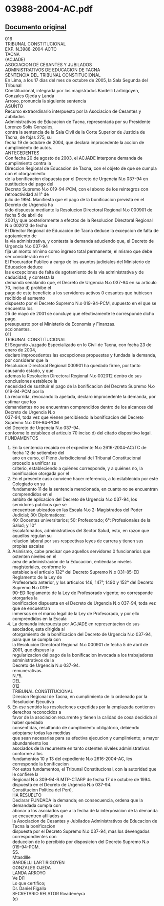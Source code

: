 
03988-2004-AC.pdf
=================
  
[Documento original](https://tc.gob.pe/jurisprudencia/2005/03988-2004-AC.pdf)  
---  
016  
TRIBUNAL CONSTITUCIONAL  
EXP. N.3988-2004-ACTC  
TACNA  
(ACJADE)  
ASOCIACION DE CESANTES Y JUBILADOS  
ADMINISTRATIVOS DE EDUCACION DE TACNA  
SENTENCIA DEL TRIBUNAL CONSTITUCIONAL  
En Lima, a los 17 dias del mes de octubre de 2005, la Sala Segunda del Tribunal  
Constitucional, integrada por los magistrados Bardelli Lartirigoyen, Gonzales Ojeda y Landa  
Arroyo, pronuncia la siguiente sentencia  
ASUNTO  
Recurso extraordinario interpuesto por la Asociacion de Cesantes y Jubilados  
Administrativos de Educacion de Tacna, representada por su Presidente Lorenzo Solis Gonzales,  
contra la sentencia de la Sala Civil de la Corte Superior de Justicia de Tacna, de fojas 275, su  
fecha 19 de octubre de 2004, que declara improcedente la accion de cumplimiento de autos.  
ANTECEDENTES  
Con fecha 20 de agosto de 2003, el ACJADE interpone demanda de cumplimiento contra la  
Direccion Regional de Educacion de Tacna, con el objeto de que se cumpla con el otorgamiento  
de la bonificacion dispuesta por el Decreto de Urgencia N.o 037-94 en sustitucion del pago del  
Decreto Supremo N.o 019-94-PCM, con el abono de los reintegros con retroactividad al 1° de  
julio de 1994. Manifiesta que el pago de la bonificacion prevista en el Decreto de Urgencia ha  
sido dispuesta mediante la Resolucion Directoral Regional N.o 000901 de fecha 5 de abril de  
2001,y que posteriormente a efectos de la Resolucion Directoral Regional N.o 002012 de fecha  
 El Director Regional de Educacion de Tacna deduce la excepcion de falta de agotamiento de  
la via administrativa, y contesta la demanda aduciendo que, el Decreto de Urgencia N.o 037-94  
fija un monto minimo como ingreso total permanente, el mismo que debe ser considerado en el  
El Procurador Publico a cargo de los asuntos judiciales del Ministerio de Educacion deduce  
las excepciones de falta de agotamiento de la via administrativa y de caducidad, y contesta la  
demanda senalando que, el Decreto de Urgencia N.o 037-94 en su articulo 70, inciso d) prohibe el  
pago de este beneficio a los servidores activos 0 cesantes que hubiesen recibido el aumento  
dispuesto por el Decreto Supremo N.o 019-94-PCM, supuesto en el que se encuentra los  
25 de mayo de 2001 se concluye que efectivamente le corresponde dicho pago.  
presupuesto por el Ministerio de Economia y Finanzas.  
accionantes.  
011  
TRIBUNAL CONSTITUCIONAL  
El Segundo Juzgado Especializado en lo Civil de Tacna, con fecha 23 de enero de 2004,  
declaro improcedentes las excepciones propuestas y fundada la demanda, por considerar que la  
Resolucion Directoral Regional 000901 ha quedado firme, por tanto causando estado, y que  
ademas la Resolucion Directoral Regional N.o 002012 dentro de sus conclusiones establece la  
necesidad de sustituir el pago de la bonificacion del Decreto Supremo N.o 019-94-PCM por la  
La recurrida, revocando la apelada, declaro improcedente la demanda, por estimar que los  
demandantes no se encuentran comprendidos dentro de los alcances del Decreto de Urgencia N.o  
037-94, toda vez que vienen percibiendo la bonificacion del Decreto Supremo N.o 019-94-PCM  
del Decreto de Urgencia N.o 037-94.  
conforme lo establece el articulo 70 inciso d) del citado dispositivo legal.  
FUNDAMENTOS  
1. En la sentencia recaida en el expediente N.o 2616-2004-AC/TC de fecha 12 de setiembre del  
ano en curso, el Pleno Jurisdiccional del Tribunal Constitucional procedio a unificar su  
criterio, estableciendo a quiénes corresponde, y a quiénes no, la bonificacion otorgada por el  
2. En el presente caso conviene hacer referencia, a lo establecido por este Colegiado en su  
fundamento 11 de la sentencia mencionada, en cuanto no se encuentran comprendidos en el  
ambito de aplicacion del Decreto de Urgencia N.o 037-94, los servidores publicos que se  
encuentran ubicados en las Escala N.o 2: Magistrados del Poder Judicial; 30: Diplomaticos:  
40: Docentes universitarios; 50: Profesorado; 6°: Profesionales de la Salud; y 10°  
Escalafonados, administrativos del Sector Salud, esto, en razon que aquellos regulan su  
relacion laboral por sus respectivas leyes de carrera y tienen sus propias escalas  
3. Asimismo, cabe precisar que aquellos servidores 0 funcionarios que ostenten niveles en el  
area de administracion de la Educacion, entiéndase niveles magisteriales, conforme lo  
establecia el articulo 132° del Decreto Supremo N.o 031-85-ED Reglamento de la Ley de  
Profesorado anterior, y los articulos 146, 147°, 1490 y 152° del Decreto Supremo N.o 019-  
90-ED Reglamento de la Ley de Profesorado vigente; no corresponde otorgarles la  
bonificacion dispuesta en el Decreto de Urgencia N.o 037-94, toda vez que se encuentran  
inmersos en el marco legal de la Ley de Profesorado, y por ello comprendidos en la Escala  
4. La demanda interpuesta por ACJADE en representacion de sus asociados, esta dirigida al  
otorgamiento de la bonificacion del Decreto de Urgencia N.o 037-94, para que se cumpla con  
la Resolucion Directoral Regional N.o 000901 de fecha 5 de abril de 2001, que dispuso la  
regularizacion del pago de la bonificacion invocada a los trabajadores administrativos de la  
Decreto de Urgencia N.o 037-94.  
remunerativas.  
N.°5.  
DEL  
012  
TRIBUNAL CONSTITUCIONAL  
Direcion Regional de Tacna, en cumplimiento de lo ordenado por la Resolucion Ejecutiva  
5. En ese sentido las resoluciones expedidas por la emplazada contienen derechos reconocidos a  
favor de la asociacion recurrente y tienen la calidad de cosa decidida al haber quedado  
consentidas, resultando de cumplimiento obligatorio, debiendo adoptarse todas las medidas  
que sean necesarias para su efectiva ejecucion y cumplimiento; a mayor abundamiento los  
asociados de la recurrente en tanto ostenten niveles administrativos conforme a los  
fundamentos 10 y 13 del expediente N.o 2616-2004-AC, les corresponde la bonificacion  
Por estos fundamentos, el Tribunal Constitucional, con la autoridad que le confiere la  
Regional N.o 309-94-R.MTP-CTARP de fecha 17 de octubre de 1994.  
dispuesta en el Decreto de Urgencia N.o 037-94.  
Constitucion Politica del Perû,  
HA RESUELTO  
Declarar FUNDADA la demanda; en consecuencia, ordena que la demandada cumpla con  
abonar a los asociados que a la fecha de la interposicion de la demanda se encuentren afiliados a  
la Asociacion de Cesantes y Jubilados Administrativos de Educacion de Tacna la bonificacion  
dispuesta por el Decreto Supremo N.o 037-94, mas los devengados correspondientes con  
deduccion de lo percibido por disposicion del Decreto Supremo N.o 019-94-PCM.  
SS.  
Mtasdllle  
BARDELLI LARTIRIGOYEN  
GONZALES OJEDA  
LANDA ARROYO  
Ve Dl1  
Lo que certifico;  
Dr. Daniel Figallo  
SECRETARIO RELATOR Rivadeneyra  
(e)